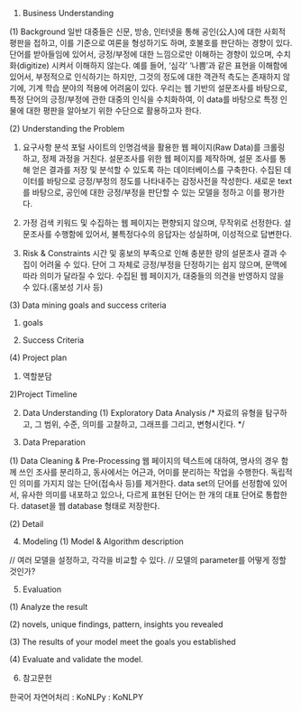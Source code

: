 1. Business Understanding

(1) Background
  일반 대중들은 신문, 방송, 인터넷을 통해 공인(公人)에 대한 사회적 평판을 접하고, 이를 기준으로 여론을 형성하기도 하며, 호불호를 판단하는 경향이 있다.
  단어를 받아들임에 있어서, 긍정/부정에 대한 느낌으로만 이해하는 경향이 있으며, 수치화(digitize) 시켜서 이해하지 않는다. 예를 들어, ‘심각’ ‘나쁨’과 같은 표현을 이해함에 있어서, 부정적으로 인식하기는 하지만, 그것의 정도에 대한 객관적 측도는 존재하지 않기에, 기계 학습 분야의 적용에 어려움이 있다. 우리는 웹 기반의 설문조사를 바탕으로, 특정 단어의 긍정/부정에 관한 대중의 인식을 수치화하여, 이 data를 바탕으로 특정 인물에 대한 평판을 알아보기 위한 수단으로 활용하고자 한다.


(2) Understanding the Problem

1) 요구사항 분석
  포털 사이트의 인명검색을 활용한 웹 페이지(Raw Data)를 크롤링 하고, 정제 과정을 거친다. 설문조사를 위한 웹 페이지를 제작하며, 설문 조사를 통해 얻은 결과를 저장 및 분석할 수 있도록 하는 데이터베이스를 구축한다. 수집된 데이터를 바탕으로 긍정/부정의 정도를 나타내주는 감정사전을 작성한다. 새로운 text를 바탕으로, 공인에 대한 긍정/부정을 판단할 수 있는 모델을 정하고 이를 평가한다.

2) 가정
검색 키워드 및 수집하는 웹 페이지는 편향되지 않으며, 무작위로 선정한다.
설문조사를 수행함에 있어서, 불특정다수의 응답자는 성실하며, 이성적으로 답변한다. 


3) Risk & Constraints
시간 및 홍보의 부족으로 인해 충분한 량의 설문조사 결과 수집이 어려울 수 있다. 
단어 그 자체로 긍정/부정을 단정하기는 쉽지 않으며, 문맥에 따라 의미가 달라질 수 있다.
수집된 웹 페이지가, 대중들의 의견을 반영하지 않을 수 있다.(홍보성 기사 등)


(3) Data mining goals and success criteria
1) goals

2) Success Criteria


(4) Project plan
1) 역할분담

2)Project Timeline









2. Data Understanding
(1) Exploratory Data Analysis
/*
자료의 유형을 탐구하고, 그 범위, 수준, 의미를 고찰하고, 그래프를 그리고, 변형시킨다.
*/






3. Data Preparation

(1) Data Cleaning & Pre-Processing
  웹 페이지의 텍스트에 대하여, 명사의 경우 함께 쓰인 조사를 분리하고, 동사에서는 어근과, 어미를 분리하는 작업을 수행한다. 독립적인 의미를 가지지 않는 단어(접속사 등)를 제거한다.
data set의 단어를 선정함에 있어서, 유사한 의미를 내포하고 있으나, 다르게 표현된 단어는 한 개의 대표 단어로 통합한다. dataset을 웹 database 형태로 저장한다.

(2) Detail






4. Modeling
(1) Model & Algorithm description

// 여러 모델을 설정하고, 각각을 비교할 수 있다.
// 모델의 parameter를 어떻게 정할 것인가?










5. Evaluation

(1) Analyze the result


(2) novels, unique findings, pattern, insights you revealed



(3) The results of your model meet the goals you established



(4) Evaluate and validate the model.





6. 참고문헌

한국어 자연어처리 : KoNLPy : KoNLPY
